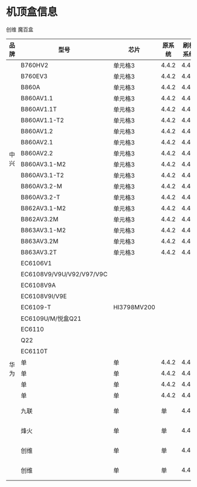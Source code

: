 <!DOCTYPE html>
<html lang="en">
<body>
    <h1>机顶盒信息</h1>
    <table>
        <thead>
            <tr>
                <th>品牌</th>
                <th>型号</th>
                <th>芯片</th>
                <th>原系统</th>
                <th>刷机系统</th>
                <th>备注</th>
            </tr>
        </thead>
        <tbody>
            <tr>
                <td rowspan="18">中兴</td>
                <td>B760HV2</td>
                <td>单元格3</td>
                <td>4.4.2</td>
                <td>4.4.2</td>
                <td>备注</td>
            </tr>
            <tr>
                <td>B760EV3</td>
                <td>单元格3</td>
                <td>4.4.2</td>
                <td>4.4.2</td>
                <td>备注</td>
            </tr>
            <tr>
                <td>B860A</td>
                <td>单元格3</td>
                <td>4.4.2</td>
                <td>4.4.2</td>
                <td>备注</td>
            </tr>
            <tr>
                <td>B860AV1.1</td>
                <td>单元格3</td>
                <td>4.4.2</td>
                <td>4.4.2</td>
                <td>备注</td>
            </tr>
            <tr>
                <td>B860AV1.1T</td>
                <td>单元格3</td>
                <td>4.4.2</td>
                <td>4.4.2</td>
                <td>备注</td>
            </tr>
            <tr>
                <td>B860AV1.1-T2</td>
                <td>单元格3</td>
                <td>4.4.2</td>
                <td>4.4.2</td>
                <td>备注</td>
            </tr>
            <tr>
                <td>B860AV1.2</td>
                <td>单元格3</td>
                <td>4.4.2</td>
                <td>4.4.2</td>
                <td>备注</td>
            </tr>
            <tr>
                <td>B860AV2.1</td>
                <td>单元格3</td>
                <td>4.4.2</td>
                <td>4.4.2</td>
                <td>备注</td>
            </tr>
            <tr>
                <td>B860AV2.2</td>
                <td>单元格3</td>
                <td>4.4.2</td>
                <td>4.4.2</td>
                <td>备注</td>
            </tr>
            <tr>
                <td>B860AV3.1-M2</td>
                <td>单元格3</td>
                <td>4.4.2</td>
                <td>4.4.2</td>
                <td>备注</td>
            </tr>
            <tr>
                <td>B860AV3.1-T2</td>
                <td>单元格3</td>
                <td>4.4.2</td>
                <td>4.4.2</td>
                <td>备注</td>
            </tr>
            <tr>
                <td>B860AV3.2-M</td>
                <td>单元格3</td>
                <td>4.4.2</td>
                <td>4.4.2</td>
                <td>备注</td>
            </tr>
            <tr>
                <td>B860AV3.2-T</td>
                <td>单元格3</td>
                <td>4.4.2</td>
                <td>4.4.2</td>
                <td>备注</td>
            </tr>
            <tr>
                <td>B862AV3.1-M2</td>
                <td>单元格3</td>
                <td>4.4.2</td>
                <td>4.4.2</td>
                <td>备注</td>
            </tr>
            <tr>
                <td>B862AV3.2M</td>
                <td>单元格3</td>
                <td>4.4.2</td>
                <td>4.4.2</td>
                <td>备注</td>
            </tr>
            <tr>
                <td>B863AV3.1-M2</td>
                <td>单元格3</td>
                <td>4.4.2</td>
                <td>4.4.2</td>
                <td>备注</td>
            </tr>
            <tr>
                <td>B863AV3.2M</td>
                <td>单元格3</td>
                <td>4.4.2</td>
                <td>4.4.2</td>
                <td>备注</td>
            </tr>
            <tr>
                <td>B863AV3.2T</td>
                <td>单元格3</td>
                <td>4.4.2</td>
                <td>4.4.2</td>
                <td>备注</td>
            </tr>
            <tr>
                <td rowspan="18">华为</td>
                <td>EC6106V1</td>
                <td></td>
                <td></td>
                <td></td>
                <td>备注</td>
            </tr>
            <tr>
                <td>EC6108V9/V9U/V92/V97/V9C</td>
                <td></td>
                <td></td>
                <td></td>
                <td>备注</td>
            </tr>
            <tr>
                <td>EC6108V9A</td>
                <td></td>
                <td></td>
                <td></td>
                <td>备注</td>
            </tr>
            <tr>
                <td>EC6108V9I/V9E</td>
                <td></td>
                <td></td>
                <td></td>
                <td>备注</td>
            </tr>
            <tr>
                <td>EC6109-T</td>
                <td>HI3798MV200</td>
                <td></td>
                <td></td>
                <td>备注</td>
            </tr>
            <tr>
                <td>EC6109U/M/悦盒Q21</td>
                <td></td>
                <td></td>
                <td></td>
                <td>备注</td>
            </tr>
            <tr>
                <td>EC6110</td>
                <td></td>
                <td></td>
                <td></td>
                <td>备注</td>
            </tr>
            <tr>
                <td>Q22</td>
                <td></td>
                <td></td>
                <td></td>
                <td>备注</td>
            </tr>
            <tr>
                <td>EC6110T</td>
                <td></td>
                <td></td>
                <td></td>
                <td>备注</td>
            </tr>
            <tr>
                <tdtd rowspan="18">创维</td>
                <td>单</td>
                <td>单</td>
                <td>4.4.2</td>
                <td>4.4.2</td>
                <td>备注</td>
            </tr>
            <tr>
                <td>单</td>
                <td>单</td>
                <td>4.4.2</td>
                <td>4.4.2</td>
                <td>备注</td>
            </tr>
            <tr>
                <tdtd rowspan="18">魔百盒</td>
                <td>单</td>
                <td>单</td>
                <td>4.4.2</td>
                <td>4.4.2</td>
                <td>备注</td>
            </tr>
            <tr>
                <td>单</td>
                <td>单</td>
                <td>4.4.2</td>
                <td>4.4.2</td>
                <td>备注</td>
            </tr>
            <tr>
                <td>九联</td>
                <td>单</td>
                <td>单</td>
                <td>4.4.2</td>
                <td>4.4.2</td>
                <td>备注</td>
            </tr>
            <tr>
                <td>烽火</td>
                <td>单</td>
                <td>单</td>
                <td>4.4.2</td>
                <td>4.4.2</td>
                <td>备注</td>
            </tr>
            <tr>
                <td>创维</td>
                <td>单</td>
                <td>单</td>
                <td>4.4.2</td>
                <td>4.4.2</td>
                <td>备注</td>
            </tr>
            <tr>
                <td>创维</td>
                <td>单</td>
                <td>单</td>
                <td>4.4.2</td>
                <td>4.4.2</td>
                <td>备注</td>
            </tr>
        </tbody>
    </table>
</body>
</html>
